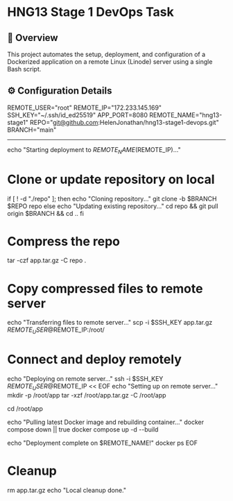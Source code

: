 # HNG13 Stage 1 DevOps Task

## 🚀 Overview
This project automates the setup, deployment, and configuration of a Dockerized application on a remote Linux (Linode) server using a single Bash script.


## ⚙️ Configuration Details

REMOTE_USER="root"
REMOTE_IP="172.233.145.169"
SSH_KEY="~/.ssh/id_ed25519"
APP_PORT=8080
REMOTE_NAME="hng13-stage1"
REPO="git@github.com:HelenJonathan/hng13-stage1-devops.git"
BRANCH="main"

---

echo "Starting deployment to $REMOTE_NAME ($REMOTE_IP)..."

# Clone or update repository on local
if [ ! -d "./repo" ]; then
echo "Cloning repository..."
git clone -b $BRANCH $REPO repo
else
echo "Updating existing repository..."
cd repo && git pull origin $BRANCH && cd ..
fi

# Compress the repo
tar -czf app.tar.gz -C repo .

# Copy compressed files to remote server
echo "Transferring files to remote server..."
scp -i $SSH_KEY app.tar.gz $REMOTE_USER@$REMOTE_IP:/root/

# Connect and deploy remotely
echo "Deploying on remote server..."
ssh -i $SSH_KEY $REMOTE_USER@$REMOTE_IP << EOF
echo "Setting up on remote server..."
mkdir -p /root/app
tar -xzf /root/app.tar.gz -C /root/app

cd /root/app

echo "Pulling latest Docker image and rebuilding container..."
docker compose down || true
docker compose up -d --build

echo "Deployment complete on $REMOTE_NAME!"
docker ps
EOF

# Cleanup
rm app.tar.gz
echo "Local cleanup done."